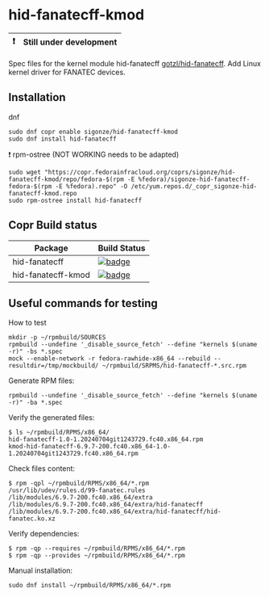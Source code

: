 # hid-fanatecff-kmod

:exclamation: | Still under development
------------- | -----------------------

Spec files for the kernel module hid-fanatecff [gotzl/hid-fanatecff](https://github.com/gotzl/hid-fanatecff). 
Add Linux kernel driver for FANATEC devices.

## Installation

dnf
```
sudo dnf copr enable sigonze/hid-fanatecff-kmod
sudo dnf install hid-fanatecff
```

:exclamation: rpm-ostree (NOT WORKING needs to be adapted)
```
sudo wget "https://copr.fedorainfracloud.org/coprs/sigonze/hid-fanatecff-kmod/repo/fedora-$(rpm -E %fedora)/sigonze-hid-fanatecff-fedora-$(rpm -E %fedora).repo" -O /etc/yum.repos.d/_copr_sigonze-hid-fanatecff-kmod.repo
sudo rpm-ostree install hid-fanatecff
```

## Copr Build status

Package | Build Status
------- | ------------
hid-fanatecff | [![badge](https://copr.fedorainfracloud.org/coprs/sigonze/hid-fanatecff-kmod/package/hid-fanatecff/status_image/last_build.png)](https://copr.fedorainfracloud.org/coprs/sigonze/hid-fanatecff-kmod/package/hid-fanatecff/)
hid-fanatecff-kmod | [![badge](https://copr.fedorainfracloud.org/coprs/sigonze/hid-fanatecff-kmod/package/hid-fanatecff-kmod/status_image/last_build.png)](https://copr.fedorainfracloud.org/coprs/sigonze/hid-fanatecff-kmod/package/hid-fanatecff-kmod/)


## Useful commands for testing

How to test
```
mkdir -p ~/rpmbuild/SOURCES
rpmbuild --undefine '_disable_source_fetch' --define "kernels $(uname -r)" -bs *.spec
mock --enable-network -r fedora-rawhide-x86_64 --rebuild --resultdir=/tmp/mockbuild/ ~/rpmbuild/SRPMS/hid-fanatecff-*.src.rpm
```

Generate RPM files:
```
rpmbuild --undefine '_disable_source_fetch' --define "kernels $(uname -r)" -ba *.spec
```

Verify the generated files:
```
$ ls ~/rpmbuild/RPMS/x86_64/
hid-fanatecff-1.0-1.20240704git1243729.fc40.x86_64.rpm
kmod-hid-fanatecff-6.9.7-200.fc40.x86_64-1.0-1.20240704git1243729.fc40.x86_64.rpm
```

Check files content:
```
$ rpm -qpl ~/rpmbuild/RPMS/x86_64/*.rpm
/usr/lib/udev/rules.d/99-fanatec.rules
/lib/modules/6.9.7-200.fc40.x86_64/extra
/lib/modules/6.9.7-200.fc40.x86_64/extra/hid-fanatecff
/lib/modules/6.9.7-200.fc40.x86_64/extra/hid-fanatecff/hid-fanatec.ko.xz
```

Verify dependencies:
```
$ rpm -qp --requires ~/rpmbuild/RPMS/x86_64/*.rpm
$ rpm -qp --provides ~/rpmbuild/RPMS/x86_64/*.rpm
```

Manual installation:
```
sudo dnf install ~/rpmbuild/RPMS/x86_64/*.rpm
```
